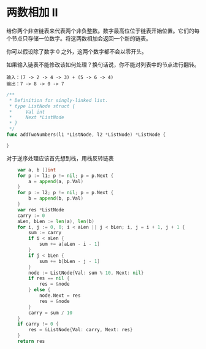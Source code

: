 # 两数相加 II

给你两个非空链表来代表两个非负整数。数字最高位位于链表开始位置。它们的每个节点只存储一位数字。将这两数相加会返回一个新的链表。

你可以假设除了数字 0 之外，这两个数字都不会以零开头。

如果输入链表不能修改该如何处理？换句话说，你不能对列表中的节点进行翻转。

```
输入：(7 -> 2 -> 4 -> 3) + (5 -> 6 -> 4)
输出：7 -> 8 -> 0 -> 7
```

```go
/**
 * Definition for singly-linked list.
 * type ListNode struct {
 *     Val int
 *     Next *ListNode
 * }
 */
func addTwoNumbers(l1 *ListNode, l2 *ListNode) *ListNode {

}
```

对于逆序处理应该首先想到栈，用栈反转链表

```go
	var a, b []int
	for p := l1; p != nil; p = p.Next {
		a = append(a, p.Val)
	}
	for p := l2; p != nil; p = p.Next {
		b = append(b, p.Val)
	}
	var res *ListNode
	carry := 0
	aLen, bLen := len(a), len(b)
	for i, j := 0, 0; i < aLen || j < bLen; i, j = i + 1, j + 1 {
		sum := carry
		if i < aLen {
			sum += a[aLen - i - 1]
		}
		if j < bLen {
			sum += b[bLen - j - 1]
		}
		node := ListNode{Val: sum % 10, Next: nil}
		if res == nil {
			res = &node
		} else {
			node.Next = res
			res = &node
		}
		carry = sum / 10
	}
	if carry != 0 {
		res = &ListNode{Val: carry, Next: res}
	}
	return res
```

















